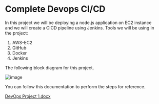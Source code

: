 # Complete Devops CI/CD
In this project we will be deploying a node.js application on EC2 instance and we will create a CICD pipeline using Jenkins.
Tools we will be using in the project:
1.	AWS-EC2
2.	GitHub
3.	Docker
4.	Jenkins

   The following block diagram for this project.
   
![image](https://github.com/aakashbshendage/DevOpsCICDProject/assets/144535729/18c57202-8f1d-4efd-9362-43072a437f9b)

You can follow this documentation to perform the steps for reference.

[DevOps Project 1.docx](https://github.com/aakashbshendage/DevOpsCICDProject/files/13533951/DevOps.Project.1.docx)
